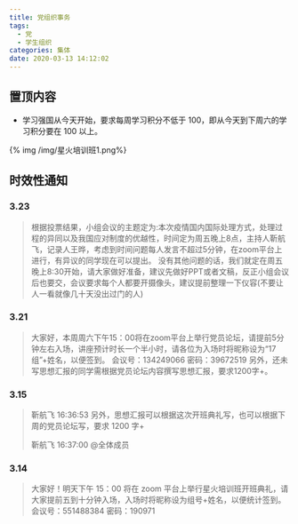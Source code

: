 ```yaml
---
title: 党组织事务
tags:
  - 党
  - 学生组织
categories: 集体
date: 2020-03-13 14:12:02
---
```


## 置顶内容

- 学习强国从今天开始，要求每周学习积分不低于 100，即从今天到下周六的学习积分要在 100 以上。

{% img /img/星火培训班1.png%}

## 时效性通知

### 3.23

> 根据投票结果，小组会议的主题定为:本次疫情国内国际处理方式，处理过程的异同以及我国应对制度的优越性，时间定为周五晚上8点，主持人靳航飞，记录人王晔，考虑到时间问题每人发言不超过5分钟，在zoom平台上进行，有异议的同学现在可以提出。
> 没有其他问题的话，我们就定在周五晚上8:30开始，请大家做好准备，建议先做好PPT或者文稿，反正小组会议后也要交，会议要求每个人都要开摄像头，建议提前整理一下仪容(不要让人一看就像几十天没出过门的人)

<!--more-->

### 3.21

> 大家好，本周周六下午15：00将在zoom平台上举行党员论坛，请提前5分钟左右入场，讲座预计时长一个半小时，请各位为入场时将昵称设为“17组”+姓名，以便签到。
> 会议号：134249066
> 密码：39672519
> 另外，还未写思想汇报的同学需根据党员论坛内容撰写思想汇报，要求1200字+。

### 3.15

> 靳航飞 16:36:53
> 另外，思想汇报可以根据这次开班典礼写，也可以根据下周的党员论坛写，要求 1200 字+
>
> 靳航飞 16:37:00
> @全体成员

### 3.14

> 大家好！明天下午 15：00 将在 zoom 平台上举行星火培训班开班典礼，请大家提前五到十分钟入场，入场时将昵称设为组号+姓名，以便统计签到。
> 会议号：551488384
> 密码：190971
